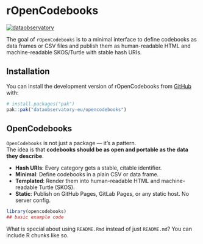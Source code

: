 
<!-- README.md is generated from README.Rmd. Please edit that file -->

# rOpenCodebooks

<!-- badges: start -->

[![dataobservatory](https://img.shields.io/badge/ecosystem-dataobservatory.eu-3EA135.svg)](https://dataobservatory.eu/)
<!-- badges: end -->

The goal of `rOpenCodebooks` is to a minimal interface to define
codebooks as data frames or CSV files and publish them as human-readable
HTML and machine-readable SKOS/Turtle with stable hash URIs.

## Installation

You can install the development version of rOpenCodebooks from
[GitHub](https://github.com/) with:

``` r
# install.packages("pak")
pak::pak("dataobservatory-eu/opencodebooks")
```

## OpenCodebooks

`OpenCodebooks` is not just a package — it’s a pattern.  
The idea is that **codebooks should be as open and portable as the data
they describe**.

- **Hash URIs**: Every category gets a stable, citable identifier.  
- **Minimal**: Define codebooks in a plain CSV or data frame.  
- **Templated**: Render them into human-readable HTML and
  machine-readable Turtle (SKOS).  
- **Static**: Publish on GitHub Pages, GitLab Pages, or any static host.
  No server config.

``` r
library(opencodebooks)
## basic example code
```

What is special about using `README.Rmd` instead of just `README.md`?
You can include R chunks like so.
